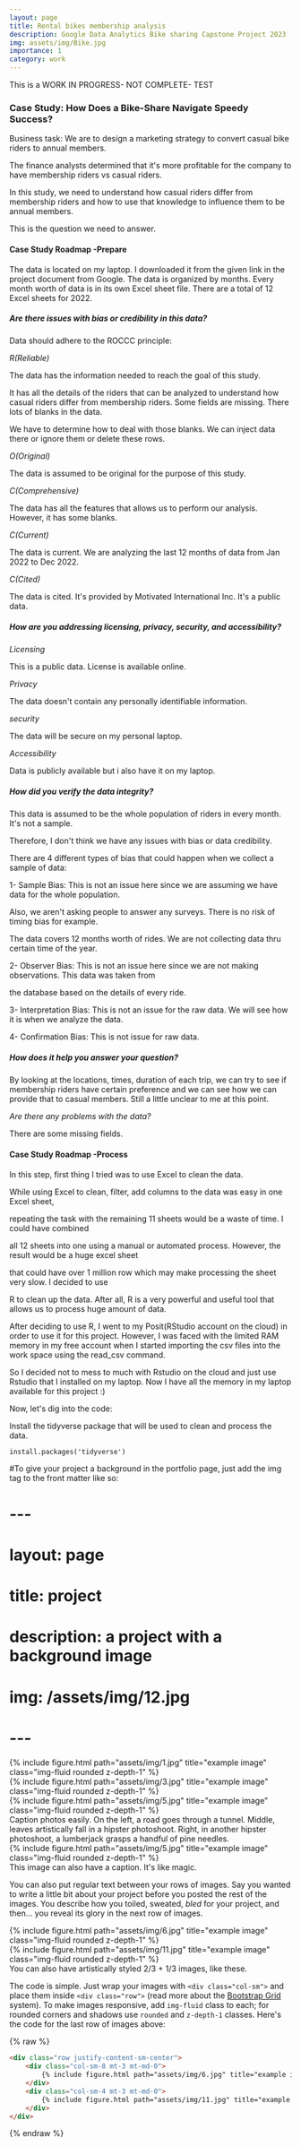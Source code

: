 ```yaml
---
layout: page
title: Rental bikes membership analysis
description: Google Data Analytics Bike sharing Capstone Project 2023
img: assets/img/Bike.jpg
importance: 1
category: work
---
```


This is a WORK IN PROGRESS- NOT COMPLETE- TEST

### Case Study: How Does a Bike-Share Navigate Speedy Success?


Business task: We are to design a marketing strategy to convert casual bike
riders to annual members.

The finance analysts determined that it's more profitable for the company to
have membership riders vs casual riders. 

In this study, we need to understand how casual riders differ from membership
riders and how to use that knowledge to influence them to be annual members. 

This is the question we need to answer.

#### Case Study Roadmap -Prepare

The data is located on my laptop. I downloaded it from the given link in the project document from Google.
The data is organized by months. Every month worth of data is in its own 
Excel sheet file. There are a total of 12 Excel sheets for 2022.


##### Are there issues with bias or credibility in this data?

Data should adhere to the ROCCC principle:

*R(Reliable)*

The data has the information needed to reach the goal of this study.

It has all the details of the riders that can be analyzed to understand how casual
riders differ from membership riders. Some fields are missing. There lots of blanks in the data. 

We have to determine how to deal with those blanks. We can inject data there or ignore them or delete these rows. 


*O(Original)*

The data is assumed to be original for the purpose of this study. 

*C(Comprehensive)*

The data has all the features that allows us to perform our analysis. However, it has some blanks.

*C(Current)*

The data is current. We are analyzing the last 12 months of data from Jan 2022 to Dec 2022.

*C(Cited)*

The data is cited. It's provided by Motivated International Inc. It's a public data.

##### How are you addressing licensing, privacy, security, and accessibility?

*Licensing*

This is a public data. License is available online.

*Privacy*

The data doesn't contain any personally identifiable information.

*security*

The data will be secure on my personal laptop.

*Accessibility*

Data is publicly available but i also have it on my laptop.

##### How did you verify the data integrity?


This data is assumed to be the whole population of riders in every month. It's not a sample.

Therefore, I don't think we have any issues with bias or data credibility.

There are 4 different types of bias that could happen when we collect a sample of data:

1- Sample Bias: This is not an issue here since we are assuming we have data for the whole population. 

Also, we aren't asking people to answer any surveys. There is no risk of timing bias for example.

The data covers 12 months worth of rides. We are not collecting data thru certain time of the year.

2- Observer Bias: This is not an issue here since we are not making observations. This data was taken from 

the database based on the details of every ride.

3- Interpretation Bias: This is not an issue for the raw data. We will see how it is when we analyze the data.

4- Confirmation Bias: This is not issue for raw data. 

##### How does it help you answer your question?

By looking at the locations, times, duration of each trip, we can try to see if membership riders have certain preference and we can see how we can provide that to casual members. Still a little unclear to me at this point.

*Are there any problems with the data?*

There are some missing fields. 

#### Case Study Roadmap -Process

In this step, first thing I tried was to use Excel to clean the data. 

While using Excel to clean, filter, add columns to the data was easy in one Excel sheet, 

repeating the task with the remaining 11 sheets would be a waste of time. I could have combined

all 12 sheets into one using a manual or automated process. However, the result would be a huge excel sheet

that could have over 1 million row which may make processing the sheet very slow. I decided to use

R to clean up the data. After all, R is a very powerful and useful tool that allows us to process huge 
amount of data. 

After deciding to use R, I went to my Posit(RStudio account on the cloud) in order to use it for this project. However, I was faced with the limited RAM memory in my free account when I started importing
the csv files into the work space using the read_csv command.

So I decided not to mess to much with Rstudio on the cloud and just use Rstudio that I installed on my laptop. Now I have all the memory in my laptop available for this project :)

Now, let's dig into the code:

Install the tidyverse package that will be used to clean and process the data.

```{r}
install.packages('tidyverse')
```






#To give your project a background in the portfolio page, just add the img tag to the front matter like so:

#    ---
#    layout: page
#    title: project
#    description: a project with a background image
#    img: /assets/img/12.jpg
#    ---

<div class="row">
    <div class="col-sm mt-3 mt-md-0">
        {% include figure.html path="assets/img/1.jpg" title="example image" class="img-fluid rounded z-depth-1" %}
    </div>
    <div class="col-sm mt-3 mt-md-0">
        {% include figure.html path="assets/img/3.jpg" title="example image" class="img-fluid rounded z-depth-1" %}
    </div>
    <div class="col-sm mt-3 mt-md-0">
        {% include figure.html path="assets/img/5.jpg" title="example image" class="img-fluid rounded z-depth-1" %}
    </div>
</div>
<div class="caption">
    Caption photos easily. On the left, a road goes through a tunnel. Middle, leaves artistically fall in a hipster photoshoot. Right, in another hipster photoshoot, a lumberjack grasps a handful of pine needles.
</div>
<div class="row">
    <div class="col-sm mt-3 mt-md-0">
        {% include figure.html path="assets/img/5.jpg" title="example image" class="img-fluid rounded z-depth-1" %}
    </div>
</div>
<div class="caption">
    This image can also have a caption. It's like magic.
</div>

You can also put regular text between your rows of images.
Say you wanted to write a little bit about your project before you posted the rest of the images.
You describe how you toiled, sweated, *bled* for your project, and then... you reveal its glory in the next row of images.


<div class="row justify-content-sm-center">
    <div class="col-sm-8 mt-3 mt-md-0">
        {% include figure.html path="assets/img/6.jpg" title="example image" class="img-fluid rounded z-depth-1" %}
    </div>
    <div class="col-sm-4 mt-3 mt-md-0">
        {% include figure.html path="assets/img/11.jpg" title="example image" class="img-fluid rounded z-depth-1" %}
    </div>
</div>
<div class="caption">
    You can also have artistically styled 2/3 + 1/3 images, like these.
</div>


The code is simple.
Just wrap your images with `<div class="col-sm">` and place them inside `<div class="row">` (read more about the <a href="https://getbootstrap.com/docs/4.4/layout/grid/">Bootstrap Grid</a> system).
To make images responsive, add `img-fluid` class to each; for rounded corners and shadows use `rounded` and `z-depth-1` classes.
Here's the code for the last row of images above:

{% raw %}
```html
<div class="row justify-content-sm-center">
    <div class="col-sm-8 mt-3 mt-md-0">
        {% include figure.html path="assets/img/6.jpg" title="example image" class="img-fluid rounded z-depth-1" %}
    </div>
    <div class="col-sm-4 mt-3 mt-md-0">
        {% include figure.html path="assets/img/11.jpg" title="example image" class="img-fluid rounded z-depth-1" %}
    </div>
</div>
```
{% endraw %}